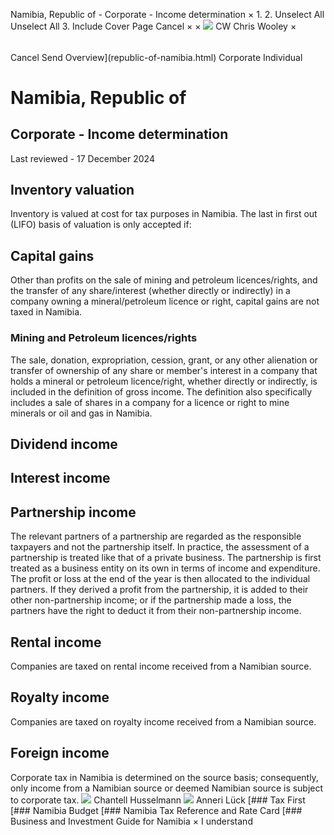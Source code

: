 Namibia, Republic of - Corporate - Income determination
×
1.
2.
Unselect All
Unselect All
3.
Include Cover Page
Cancel
×
×
![](-/media/world-wide-tax-summaries/attachments/global---chris-wooley.ashx%3Frev=ac5e5f3223b34096b1afc2a6009c7320&revision=ac5e5f32-23b3-4096-b1af-c2a6009c7320&hash=859B7ADC84DC2CBEC9760E9E6EE7DE6D0A8BFCDF)
CW
Chris Wooley
×
######
Cancel
Send
Overview](republic-of-namibia.html)
Corporate
Individual
# Namibia, Republic of
## Corporate - Income determination
Last reviewed - 17 December 2024
## Inventory valuation
Inventory is valued at cost for tax purposes in Namibia.
The last in first out (LIFO) basis of valuation is only accepted if:
## Capital gains
Other than profits on the sale of mining and petroleum licences/rights, and the transfer of any share/interest (whether directly or indirectly) in a company owning a mineral/petroleum licence or right, capital gains are not taxed in Namibia.
### Mining and Petroleum licences/rights
The sale, donation, expropriation, cession, grant, or any other alienation or transfer of ownership of any share or member's interest in a company that holds a mineral or petroleum licence/right, whether directly or indirectly, is included in the definition of gross income. The definition also specifically includes a sale of shares in a company for a licence or right to mine minerals or oil and gas in Namibia.
## Dividend income
## Interest income
## Partnership income
The relevant partners of a partnership are regarded as the responsible taxpayers and not the partnership itself.
In practice, the assessment of a partnership is treated like that of a private business. The partnership is first treated as a business entity on its own in terms of income and expenditure. The profit or loss at the end of the year is then allocated to the individual partners. If they derived a profit from the partnership, it is added to their other non-partnership income; or if the partnership made a loss, the partners have the right to deduct it from their non-partnership income.
## Rental income
Companies are taxed on rental income received from a Namibian source.
## Royalty income
Companies are taxed on royalty income received from a Namibian source.
## Foreign income
Corporate tax in Namibia is determined on the source basis; consequently, only income from a Namibian source or deemed Namibian source is subject to corporate tax.
![](-/media/world-wide-tax-summaries/republicofnamibiachantell-husselmannnamibia--chantell-husselmannjpg20240812090717405.ashx%3Frev=0edcba9d81c84950bdec3d819ec66d9a&revision=0edcba9d-81c8-4950-bdec-3d819ec66d9a&hash=A97113980A9B4D798FB97F6F7BD9CFA7DE62FF4E)
Chantell Husselmann
![](-/media/world-wide-tax-summaries/republicofnamibiaanneri-lucknamibia--anneri-luckjpg20240812090751915.ashx%3Frev=2fde843acc854dabb4e427089100f2e8&revision=2fde843a-cc85-4dab-b4e4-27089100f2e8&hash=16CA17558AD653A265D0CF654C4ADB5D4D54E03F)
Anneri Lück
[### Tax First
[### Namibia Budget
[### Namibia Tax Reference and Rate Card
[### Business and Investment Guide for Namibia
×
I understand